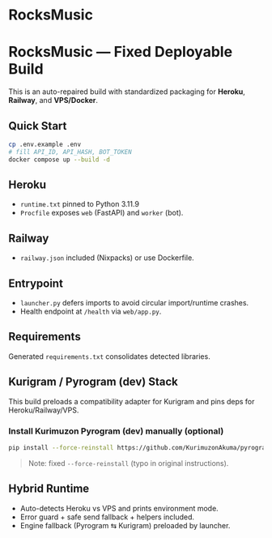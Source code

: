 # RocksMusic

# RocksMusic — Fixed Deployable Build

This is an auto-repaired build with standardized packaging for **Heroku**, **Railway**, and **VPS/Docker**.

## Quick Start
```bash
cp .env.example .env
# fill API_ID, API_HASH, BOT_TOKEN
docker compose up --build -d
```

## Heroku
- `runtime.txt` pinned to Python 3.11.9
- `Procfile` exposes `web` (FastAPI) and `worker` (bot).

## Railway
- `railway.json` included (Nixpacks) or use Dockerfile.

## Entrypoint
- `launcher.py` defers imports to avoid circular import/runtime crashes.
- Health endpoint at `/health` via `web/app.py`.

## Requirements
Generated `requirements.txt` consolidates detected libraries.


## Kurigram / Pyrogram (dev) Stack
This build preloads a compatibility adapter for Kurigram and pins deps for Heroku/Railway/VPS.

### Install Kurimuzon Pyrogram (dev) manually (optional)
```bash
pip install --force-reinstall https://github.com/KurimuzonAkuma/pyrogram/archive/refs/heads/dev.zip
```
> Note: fixed `--force-reinstall` (typo in original instructions).


## Hybrid Runtime
- Auto-detects Heroku vs VPS and prints environment mode.
- Error guard + safe send fallback + helpers included.
- Engine fallback (Pyrogram ⇆ Kurigram) preloaded by launcher.
